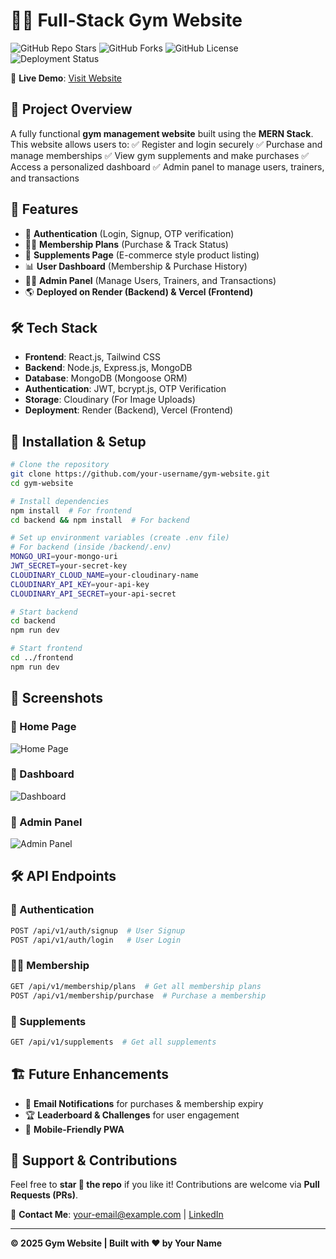 # 🏋️‍♂️ Full-Stack Gym Website

![GitHub Repo Stars](https://img.shields.io/github/stars/your-username/gym-website?style=social)
![GitHub Forks](https://img.shields.io/github/forks/your-username/gym-website?style=social)
![GitHub License](https://img.shields.io/github/license/your-username/gym-website)
![Deployment Status](https://img.shields.io/badge/deployed-success-green)

🚀 **Live Demo**: [Visit Website](https://full-stack-gym-website-rho.vercel.app)

## 📌 Project Overview
A fully functional **gym management website** built using the **MERN Stack**. This website allows users to:
✅ Register and login securely
✅ Purchase and manage memberships
✅ View gym supplements and make purchases
✅ Access a personalized dashboard
✅ Admin panel to manage users, trainers, and transactions

## 🎯 Features
- 🔐 **Authentication** (Login, Signup, OTP verification)
- 🏋️‍♂️ **Membership Plans** (Purchase & Track Status)
- 🛒 **Supplements Page** (E-commerce style product listing)
- 📊 **User Dashboard** (Membership & Purchase History)
- 👨‍💻 **Admin Panel** (Manage Users, Trainers, and Transactions)
- 🌎 **Deployed on Render (Backend) & Vercel (Frontend)**

## 🛠️ Tech Stack
- **Frontend**: React.js, Tailwind CSS
- **Backend**: Node.js, Express.js, MongoDB
- **Database**: MongoDB (Mongoose ORM)
- **Authentication**: JWT, bcrypt.js, OTP Verification
- **Storage**: Cloudinary (For Image Uploads)
- **Deployment**: Render (Backend), Vercel (Frontend)

## 🚀 Installation & Setup
```bash
# Clone the repository
git clone https://github.com/your-username/gym-website.git
cd gym-website

# Install dependencies
npm install  # For frontend
cd backend && npm install  # For backend

# Set up environment variables (create .env file)
# For backend (inside /backend/.env)
MONGO_URI=your-mongo-uri
JWT_SECRET=your-secret-key
CLOUDINARY_CLOUD_NAME=your-cloudinary-name
CLOUDINARY_API_KEY=your-api-key
CLOUDINARY_API_SECRET=your-api-secret

# Start backend
cd backend
npm run dev

# Start frontend
cd ../frontend
npm run dev
```

## 📸 Screenshots
### 🔹 Home Page
![Home Page](https://via.placeholder.com/800x400.png?text=Home+Page+Screenshot)
### 🔹 Dashboard
![Dashboard](https://via.placeholder.com/800x400.png?text=Dashboard+Screenshot)
### 🔹 Admin Panel
![Admin Panel](https://via.placeholder.com/800x400.png?text=Admin+Panel+Screenshot)

## 🛠️ API Endpoints
### 🔑 Authentication
```bash
POST /api/v1/auth/signup  # User Signup
POST /api/v1/auth/login   # User Login
```
### 🏋️‍♂️ Membership
```bash
GET /api/v1/membership/plans  # Get all membership plans
POST /api/v1/membership/purchase  # Purchase a membership
```
### 🛒 Supplements
```bash
GET /api/v1/supplements  # Get all supplements
```

## 🏗️ Future Enhancements
- 📩 **Email Notifications** for purchases & membership expiry
- 🏆 **Leaderboard & Challenges** for user engagement
- 📱 **Mobile-Friendly PWA**

## 💖 Support & Contributions
Feel free to **star 🌟 the repo** if you like it! Contributions are welcome via **Pull Requests (PRs)**.

📩 **Contact Me**: [your-email@example.com](mailto:your-email@example.com) | [LinkedIn](https://linkedin.com/in/yourprofile)

---
**© 2025 Gym Website | Built with ❤️ by Your Name**
